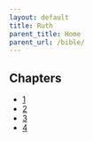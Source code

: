 ```yaml
---
layout: default
title: Ruth
parent_title: Home
parent_url: /bible/
---
```


## Chapters

* [1](./1.md)
* [2](./2.md)
* [3](./3.md)
* [4](./4.md)
